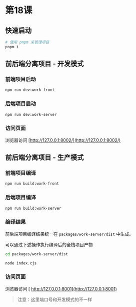 # 第18课

## 快速启动

```sh
# 使用 pnpm 来管理项目
pnpm i
```

## 前后端分离项目 - 开发模式

### 前端项目启动

```sh
npm run dev:work-front
```

### 后端项目启动

```sh
npm run dev:work-server
```



### 访问页面

浏览器访问 [http://127.0.0.1:8002/](http://127.0.0.1:8002/)


## 前后端分离项目 - 生产模式

### 前端项目编译

```sh
npm run build:work-front
```


### 后端项目编译

```sh
npm run build:work-server
```

### 编译结果

前后端项目编译结果统一在 `packages/work-server/dist` 中生成。

可以通过下述操作执行编译后的全栈项目产物

```sh
cd packages/work-server/dist

node index.cjs
```


### 访问页面

浏览器访问 [ http://127.0.0.1:8001](http://127.0.0.1:8001)

> 注意：这里端口号和开发模式的不一样



 